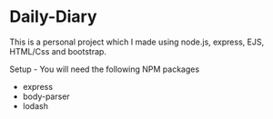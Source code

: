 # Daily-Diary

This is a personal project which I made using node.js, express, EJS, HTML/Css and bootstrap.

Setup - 
You will need the following NPM packages 

* express
* body-parser
* lodash


